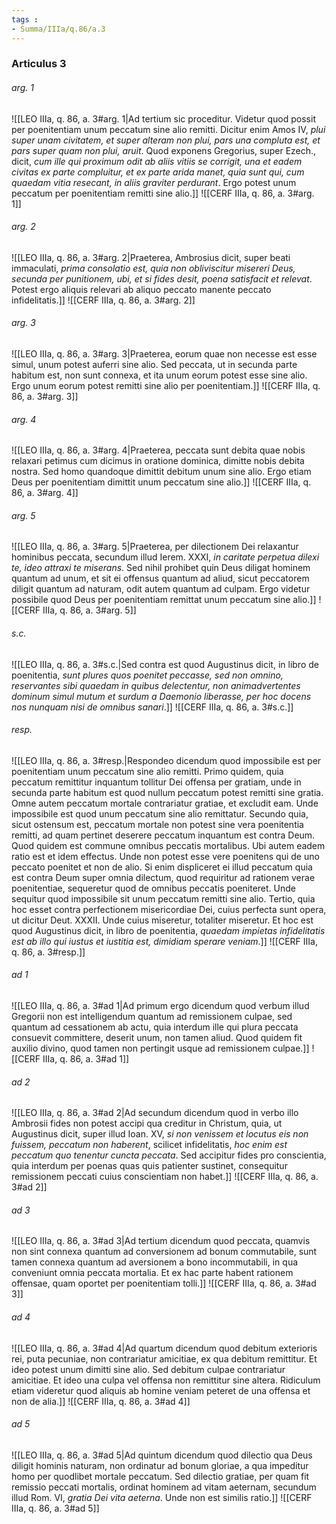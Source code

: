 ```yaml
---
tags : 
- Summa/IIIa/q.86/a.3
---
```


### Articulus 3

###### arg. 1
![[LEO IIIa, q. 86, a. 3#arg. 1|Ad tertium sic proceditur. Videtur quod possit per poenitentiam unum peccatum sine alio remitti. Dicitur enim Amos IV, *plui super unam civitatem, et super alteram non plui, pars una compluta est, et pars super quam non plui, aruit*. Quod exponens Gregorius, super Ezech., dicit, *cum ille qui proximum odit ab aliis vitiis se corrigit, una et eadem civitas ex parte compluitur, et ex parte arida manet, quia sunt qui, cum quaedam vitia resecant, in aliis graviter perdurant*. Ergo potest unum peccatum per poenitentiam remitti sine alio.]]
![[CERF IIIa, q. 86, a. 3#arg. 1]]

###### arg. 2
![[LEO IIIa, q. 86, a. 3#arg. 2|Praeterea, Ambrosius dicit, super beati immaculati, *prima consolatio est, quia non obliviscitur misereri Deus, secunda per punitionem, ubi, et si fides desit, poena satisfacit et relevat*. Potest ergo aliquis relevari ab aliquo peccato manente peccato infidelitatis.]]
![[CERF IIIa, q. 86, a. 3#arg. 2]]

###### arg. 3
![[LEO IIIa, q. 86, a. 3#arg. 3|Praeterea, eorum quae non necesse est esse simul, unum potest auferri sine alio. Sed peccata, ut in secunda parte habitum est, non sunt connexa, et ita unum eorum potest esse sine alio. Ergo unum eorum potest remitti sine alio per poenitentiam.]]
![[CERF IIIa, q. 86, a. 3#arg. 3]]

###### arg. 4
![[LEO IIIa, q. 86, a. 3#arg. 4|Praeterea, peccata sunt debita quae nobis relaxari petimus cum dicimus in oratione dominica, dimitte nobis debita nostra. Sed homo quandoque dimittit debitum unum sine alio. Ergo etiam Deus per poenitentiam dimittit unum peccatum sine alio.]]
![[CERF IIIa, q. 86, a. 3#arg. 4]]

###### arg. 5
![[LEO IIIa, q. 86, a. 3#arg. 5|Praeterea, per dilectionem Dei relaxantur hominibus peccata, secundum illud Ierem. XXXI, *in caritate perpetua dilexi te, ideo attraxi te miserans*. Sed nihil prohibet quin Deus diligat hominem quantum ad unum, et sit ei offensus quantum ad aliud, sicut peccatorem diligit quantum ad naturam, odit autem quantum ad culpam. Ergo videtur possibile quod Deus per poenitentiam remittat unum peccatum sine alio.]]
![[CERF IIIa, q. 86, a. 3#arg. 5]]

###### s.c.
![[LEO IIIa, q. 86, a. 3#s.c.|Sed contra est quod Augustinus dicit, in libro de poenitentia, *sunt plures quos poenitet peccasse, sed non omnino, reservantes sibi quaedam in quibus delectentur, non animadvertentes dominum simul mutum et surdum a Daemonio liberasse, per hoc docens nos nunquam nisi de omnibus sanari*.]]
![[CERF IIIa, q. 86, a. 3#s.c.]]

###### resp.
![[LEO IIIa, q. 86, a. 3#resp.|Respondeo dicendum quod impossibile est per poenitentiam unum peccatum sine alio remitti. Primo quidem, quia peccatum remittitur inquantum tollitur Dei offensa per gratiam, unde in secunda parte habitum est quod nullum peccatum potest remitti sine gratia. Omne autem peccatum mortale contrariatur gratiae, et excludit eam. Unde impossibile est quod unum peccatum sine alio remittatur. Secundo quia, sicut ostensum est, peccatum mortale non potest sine vera poenitentia remitti, ad quam pertinet deserere peccatum inquantum est contra Deum. Quod quidem est commune omnibus peccatis mortalibus. Ubi autem eadem ratio est et idem effectus. Unde non potest esse vere poenitens qui de uno peccato poenitet et non de alio. Si enim displiceret ei illud peccatum quia est contra Deum super omnia dilectum, quod requiritur ad rationem verae poenitentiae, sequeretur quod de omnibus peccatis poeniteret. Unde sequitur quod impossibile sit unum peccatum remitti sine alio. Tertio, quia hoc esset contra perfectionem misericordiae Dei, cuius perfecta sunt opera, ut dicitur Deut. XXXII. Unde cuius miseretur, totaliter miseretur. Et hoc est quod Augustinus dicit, in libro de poenitentia, *quaedam impietas infidelitatis est ab illo qui iustus et iustitia est, dimidiam sperare veniam*.]]
![[CERF IIIa, q. 86, a. 3#resp.]]

###### ad 1
![[LEO IIIa, q. 86, a. 3#ad 1|Ad primum ergo dicendum quod verbum illud Gregorii non est intelligendum quantum ad remissionem culpae, sed quantum ad cessationem ab actu, quia interdum ille qui plura peccata consuevit committere, deserit unum, non tamen aliud. Quod quidem fit auxilio divino, quod tamen non pertingit usque ad remissionem culpae.]]
![[CERF IIIa, q. 86, a. 3#ad 1]]

###### ad 2
![[LEO IIIa, q. 86, a. 3#ad 2|Ad secundum dicendum quod in verbo illo Ambrosii fides non potest accipi qua creditur in Christum, quia, ut Augustinus dicit, super illud Ioan. XV, *si non venissem et locutus eis non fuissem, peccatum non haberent*, scilicet infidelitatis, *hoc enim est peccatum quo tenentur cuncta peccata*. Sed accipitur fides pro conscientia, quia interdum per poenas quas quis patienter sustinet, consequitur remissionem peccati cuius conscientiam non habet.]]
![[CERF IIIa, q. 86, a. 3#ad 2]]

###### ad 3
![[LEO IIIa, q. 86, a. 3#ad 3|Ad tertium dicendum quod peccata, quamvis non sint connexa quantum ad conversionem ad bonum commutabile, sunt tamen connexa quantum ad aversionem a bono incommutabili, in qua conveniunt omnia peccata mortalia. Et ex hac parte habent rationem offensae, quam oportet per poenitentiam tolli.]]
![[CERF IIIa, q. 86, a. 3#ad 3]]

###### ad 4
![[LEO IIIa, q. 86, a. 3#ad 4|Ad quartum dicendum quod debitum exterioris rei, puta pecuniae, non contrariatur amicitiae, ex qua debitum remittitur. Et ideo potest unum dimitti sine alio. Sed debitum culpae contrariatur amicitiae. Et ideo una culpa vel offensa non remittitur sine altera. Ridiculum etiam videretur quod aliquis ab homine veniam peteret de una offensa et non de alia.]]
![[CERF IIIa, q. 86, a. 3#ad 4]]

###### ad 5
![[LEO IIIa, q. 86, a. 3#ad 5|Ad quintum dicendum quod dilectio qua Deus diligit hominis naturam, non ordinatur ad bonum gloriae, a qua impeditur homo per quodlibet mortale peccatum. Sed dilectio gratiae, per quam fit remissio peccati mortalis, ordinat hominem ad vitam aeternam, secundum illud Rom. VI, *gratia Dei vita aeterna*. Unde non est similis ratio.]]
![[CERF IIIa, q. 86, a. 3#ad 5]]


